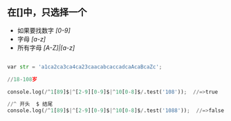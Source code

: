## 在[]中，只选择一个

- 如果要找数字  *[0-9]*
- 字母   *[a-z]*
- 所有字母  *[A-Z]|[a-z]*

```python

var str = 'a1ca2ca3ca4ca23caacabcaccadcaAcaBcaZc';

//18-108岁

console.log(/^1[89]$|^[2-9][0-9]$|^10[0-8]$/.test('108'));  //=>true

//^ 开头  $ 结尾
console.log(/^1[89]$|^[2-9][0-9]$|^10[0-8]$/.test('1088'));  //=>false


```